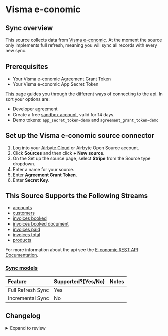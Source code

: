 # Visma e-conomic

## Sync overview

This source collects data from [Visma e-conomic](https://developer.visma.com/api/e-conomic/).
At the moment the source only implements full refresh, meaning you will sync all records with every new sync.

## Prerequisites

- Your Visma e-conomic Agreement Grant Token
- Your Visma e-conomic App Secret Token

[This page](https://www.e-conomic.com/developer/connect) guides you through the different ways of connecting to the api.
In sort your options are:

- Developer agreement
- Create a free [sandbox account](https://www.e-conomic.dk/regnskabsprogram/demo-alle), valid for 14 days.
- Demo tokens: `app_secret_token=demo` and `agreement_grant_token=demo`

## Set up the Visma e-conomic source connector

1. Log into your [Airbyte Cloud](https://cloud.airbyte.com/workspaces) or Airbyte Open Source account.
2. Click **Sources** and then click **+ New source**.
3. On the Set up the source page, select **Stripe** from the Source type dropdown.
4. Enter a name for your source.
5. Enter **Agreement Grant Token**.
6. Enter **Secret Key**.

## This Source Supports the Following Streams

- [accounts](https://restdocs.e-conomic.com/#get-accounts)
- [customers](https://restdocs.e-conomic.com/#get-customers)
- [invoices booked](https://restdocs.e-conomic.com/#get-invoices-booked)
- [invoices booked document](https://restdocs.e-conomic.com/#get-invoices-booked-bookedinvoicenumber)
- [invoices paid](https://restdocs.e-conomic.com/#get-invoices-paid)
- [invoices total](https://restdocs.e-conomic.com/#get-invoices-totals)
- [products](https://restdocs.e-conomic.com/#get-products)

For more information about the api see the [E-conomic REST API Documentation](https://restdocs.e-conomic.com/#tl-dr).

### [Sync models](https://docs.airbyte.com/cloud/core-concepts/#connection-sync-modes)

| Feature           | Supported?\(Yes/No\) | Notes |
| :---------------- | :------------------- | :---- |
| Full Refresh Sync | Yes                  |       |
| Incremental Sync  | No                   |       |

## Changelog

<details>
  <summary>Expand to review</summary>

| Version | Date       | Pull Request                                             | Subject                                                                         |
| :------ | :--------- | :------------------------------------------------------- | :------------------------------------------------------------------------------ |
| 0.3.36 | 2025-09-09 | [65695](https://github.com/airbytehq/airbyte/pull/65695) | Update dependencies |
| 0.3.35 | 2025-08-24 | [65460](https://github.com/airbytehq/airbyte/pull/65460) | Update dependencies |
| 0.3.34 | 2025-08-09 | [64836](https://github.com/airbytehq/airbyte/pull/64836) | Update dependencies |
| 0.3.33 | 2025-08-02 | [64372](https://github.com/airbytehq/airbyte/pull/64372) | Update dependencies |
| 0.3.32 | 2025-07-26 | [64060](https://github.com/airbytehq/airbyte/pull/64060) | Update dependencies |
| 0.3.31 | 2025-07-19 | [63635](https://github.com/airbytehq/airbyte/pull/63635) | Update dependencies |
| 0.3.30 | 2025-07-12 | [63243](https://github.com/airbytehq/airbyte/pull/63243) | Update dependencies |
| 0.3.29 | 2025-07-05 | [62710](https://github.com/airbytehq/airbyte/pull/62710) | Update dependencies |
| 0.3.28 | 2025-06-28 | [62249](https://github.com/airbytehq/airbyte/pull/62249) | Update dependencies |
| 0.3.27 | 2025-06-21 | [61775](https://github.com/airbytehq/airbyte/pull/61775) | Update dependencies |
| 0.3.26 | 2025-06-15 | [61162](https://github.com/airbytehq/airbyte/pull/61162) | Update dependencies |
| 0.3.25 | 2025-05-24 | [60780](https://github.com/airbytehq/airbyte/pull/60780) | Update dependencies |
| 0.3.24 | 2025-05-10 | [60008](https://github.com/airbytehq/airbyte/pull/60008) | Update dependencies |
| 0.3.23 | 2025-05-04 | [59565](https://github.com/airbytehq/airbyte/pull/59565) | Update dependencies |
| 0.3.22 | 2025-04-26 | [58961](https://github.com/airbytehq/airbyte/pull/58961) | Update dependencies |
| 0.3.21 | 2025-04-19 | [58561](https://github.com/airbytehq/airbyte/pull/58561) | Update dependencies |
| 0.3.20 | 2025-04-13 | [58044](https://github.com/airbytehq/airbyte/pull/58044) | Update dependencies |
| 0.3.19 | 2025-04-05 | [57439](https://github.com/airbytehq/airbyte/pull/57439) | Update dependencies |
| 0.3.18 | 2025-03-29 | [56880](https://github.com/airbytehq/airbyte/pull/56880) | Update dependencies |
| 0.3.17 | 2025-03-22 | [56270](https://github.com/airbytehq/airbyte/pull/56270) | Update dependencies |
| 0.3.16 | 2025-03-08 | [55603](https://github.com/airbytehq/airbyte/pull/55603) | Update dependencies |
| 0.3.15 | 2025-03-01 | [55150](https://github.com/airbytehq/airbyte/pull/55150) | Update dependencies |
| 0.3.14 | 2025-02-22 | [54497](https://github.com/airbytehq/airbyte/pull/54497) | Update dependencies |
| 0.3.13 | 2025-02-15 | [54079](https://github.com/airbytehq/airbyte/pull/54079) | Update dependencies |
| 0.3.12 | 2025-02-08 | [53576](https://github.com/airbytehq/airbyte/pull/53576) | Update dependencies |
| 0.3.11 | 2025-02-01 | [53085](https://github.com/airbytehq/airbyte/pull/53085) | Update dependencies |
| 0.3.10 | 2025-01-25 | [52395](https://github.com/airbytehq/airbyte/pull/52395) | Update dependencies |
| 0.3.9 | 2025-01-18 | [51957](https://github.com/airbytehq/airbyte/pull/51957) | Update dependencies |
| 0.3.8 | 2025-01-11 | [51445](https://github.com/airbytehq/airbyte/pull/51445) | Update dependencies |
| 0.3.7 | 2024-12-28 | [50787](https://github.com/airbytehq/airbyte/pull/50787) | Update dependencies |
| 0.3.6 | 2024-12-21 | [50319](https://github.com/airbytehq/airbyte/pull/50319) | Update dependencies |
| 0.3.5 | 2024-12-14 | [49733](https://github.com/airbytehq/airbyte/pull/49733) | Update dependencies |
| 0.3.4 | 2024-12-12 | [48198](https://github.com/airbytehq/airbyte/pull/48198) | Update dependencies |
| 0.3.3 | 2024-10-29 | [47761](https://github.com/airbytehq/airbyte/pull/47761) | Update dependencies |
| 0.3.2 | 2024-10-28 | [47543](https://github.com/airbytehq/airbyte/pull/47543) | Update dependencies |
| 0.3.1 | 2024-08-16 | [44196](https://github.com/airbytehq/airbyte/pull/44196) | Bump source-declarative-manifest version |
| 0.3.0 | 2024-08-14 | [44052](https://github.com/airbytehq/airbyte/pull/44052) | Refactor connector to manifest-only format |
| 0.2.15 | 2024-08-10 | [43690](https://github.com/airbytehq/airbyte/pull/43690) | Update dependencies |
| 0.2.14 | 2024-08-03 | [43165](https://github.com/airbytehq/airbyte/pull/43165) | Update dependencies |
| 0.2.13 | 2024-07-27 | [42808](https://github.com/airbytehq/airbyte/pull/42808) | Update dependencies |
| 0.2.12 | 2024-07-20 | [42181](https://github.com/airbytehq/airbyte/pull/42181) | Update dependencies |
| 0.2.11 | 2024-07-13 | [41456](https://github.com/airbytehq/airbyte/pull/41456) | Update dependencies |
| 0.2.10 | 2024-07-09 | [41292](https://github.com/airbytehq/airbyte/pull/41292) | Update dependencies |
| 0.2.9 | 2024-07-06 | [40905](https://github.com/airbytehq/airbyte/pull/40905) | Update dependencies |
| 0.2.8 | 2024-06-25 | [40492](https://github.com/airbytehq/airbyte/pull/40492) | Update dependencies |
| 0.2.7 | 2024-06-22 | [40194](https://github.com/airbytehq/airbyte/pull/40194) | Update dependencies |
| 0.2.6 | 2024-06-04 | [38982](https://github.com/airbytehq/airbyte/pull/38982) | [autopull] Upgrade base image to v1.2.1 |
| 0.2.5 | 2024-05-28 | [38691](https://github.com/airbytehq/airbyte/pull/38691) | Make compatibility with builder |
| 0.2.4 | 2024-04-19 | [37283](https://github.com/airbytehq/airbyte/pull/37283) | Updating to 0.80.0 CDK |
| 0.2.3 | 2024-04-18 | [37283](https://github.com/airbytehq/airbyte/pull/37283) | Manage dependencies with Poetry. |
| 0.2.2 | 2024-04-15 | [37283](https://github.com/airbytehq/airbyte/pull/37283) | Base image migration: remove Dockerfile and use the python-connector-base image |
| 0.2.1 | 2024-04-12 | [37283](https://github.com/airbytehq/airbyte/pull/37283) | schema descriptions |
| 0.2.0 | 2023-10-20 | [30991](https://github.com/airbytehq/airbyte/pull/30991) | Migrate to Low-code Framework |
| 0.1.0 | 2022-11-08 | [18595](https://github.com/airbytehq/airbyte/pull/18595) | Adding Visma e-conomic as a source |

</details>
